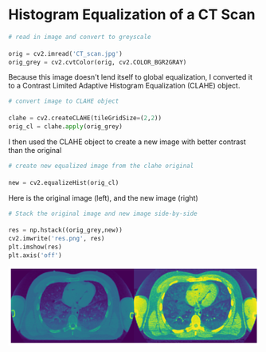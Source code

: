 # Histogram Equalization of a CT Scan

```python
# read in image and convert to greyscale

orig = cv2.imread('CT_scan.jpg')
orig_grey = cv2.cvtColor(orig, cv2.COLOR_BGR2GRAY)
```

Because this image doesn't lend itself to global equalization, I converted it to a Contrast Limited Adaptive Histogram Equalization (CLAHE) object.
```python
# convert image to CLAHE object

clahe = cv2.createCLAHE(tileGridSize=(2,2))
orig_cl = clahe.apply(orig_grey)
```

I then used the CLAHE object to create a new image with better contrast than the original
```python
# create new equalized image from the clahe original

new = cv2.equalizeHist(orig_cl)
```

Here is the original image (left), and the new image (right)
```python
# Stack the original image and new image side-by-side

res = np.hstack((orig_grey,new))
cv2.imwrite('res.png', res)
plt.imshow(res)
plt.axis('off')
```







    
<img src="CT_equalized.png" width="650" />
    


